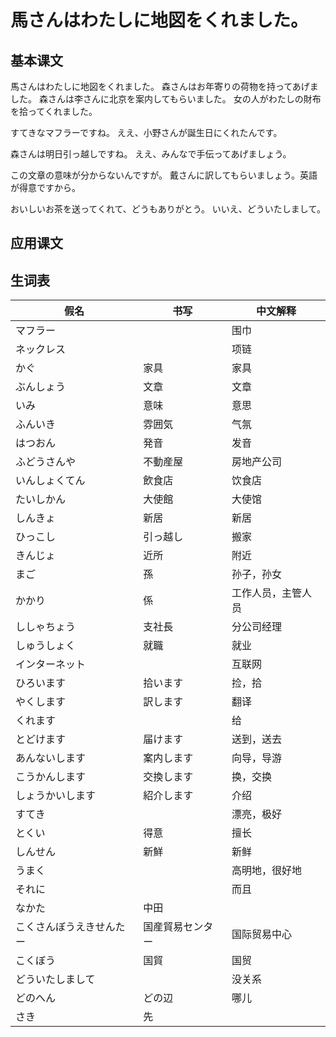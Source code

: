# 馬さんはわたしに地図をくれました。

## 基本课文

馬さんはわたしに地図をくれました。
森さんはお年寄りの荷物を持ってあげました。
森さんは李さんに北京を案内してもらいました。
女の人がわたしの財布を拾ってくれました。

すてきなマフラーですね。
ええ、小野さんが誕生日にくれたんです。

森さんは明日引っ越しですね。
ええ、みんなで手伝ってあげましょう。

この文章の意味が分からないんですが。
戴さんに訳してもらいましょう。英語が得意ですから。

おいしいお茶を送ってくれて、どうもありがとう。
いいえ、どういたしまして。

## 应用课文

## 生词表

| 假名                     | 书写             | 中文解释           |
| ------------------------ | ---------------- | ------------------ |
| マフラー                 |                  | 围巾               |
| ネックレス               |                  | 项链               |
| かぐ                     | 家具             | 家具               |
| ぶんしょう               | 文章             | 文章               |
| いみ                     | 意味             | 意思               |
| ふんいき                 | 雰囲気           | 气氛               |
| はつおん                 | 発音             | 发音               |
| ふどうさんや             | 不動産屋         | 房地产公司         |
| いんしょくてん           | 飲食店           | 饮食店             |
| たいしかん               | 大使館           | 大使馆             |
| しんきょ                 | 新居             | 新居               |
| ひっこし                 | 引っ越し         | 搬家               |
| きんじょ                 | 近所             | 附近               |
| まご                     | 孫               | 孙子，孙女         |
| かかり                   | 係               | 工作人员，主管人员 |
| ししゃちょう             | 支社長           | 分公司经理         |
| しゅうしょく             | 就職             | 就业               |
| インターネット           |                  | 互联网             |
| ひろいます               | 拾います         | 捡，拾             |
| やくします               | 訳します         | 翻译               |
| くれます                 |                  | 给                 |
| とどけます               | 届けます         | 送到，送去         |
| あんないします           | 案内します       | 向导，导游         |
| こうかんします           | 交換します       | 换，交换           |
| しょうかいします         | 紹介します       | 介绍               |
| すてき                   |                  | 漂亮，极好         |
| とくい                   | 得意             | 擅长               |
| しんせん                 | 新鮮             | 新鲜               |
| うまく                   |                  | 高明地，很好地     |
| それに                   |                  | 而且               |
| なかた                   | 中田             |                    |
| こくさんぼうえきせんたー | 国産貿易センター | 国际贸易中心       |
| こくぼう                 | 国貿             | 国贸               |
| どういたしまして         |                  | 没关系             |
| どのへん                 | どの辺           | 哪儿               |
| さき                     | 先               |                    |
